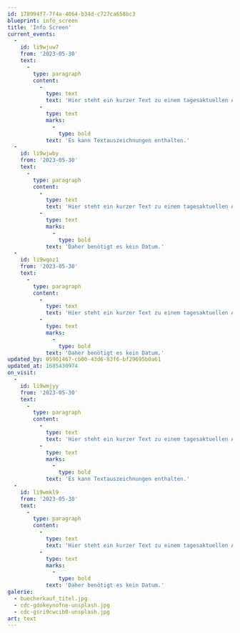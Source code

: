 ```yaml
---
id: 178994f7-7f4a-4064-b34d-c727ca658bc3
blueprint: info_screen
title: 'Info Screen'
current_events:
  -
    id: li9wjuw7
    from: '2023-05-30'
    text:
      -
        type: paragraph
        content:
          -
            type: text
            text: 'Hier steht ein kurzer Text zu einem tagesaktuellen Anlass. Daher benötigt es kein Datum. '
          -
            type: text
            marks:
              -
                type: bold
            text: 'Es kann Textauszeichnungen enthalten.'
  -
    id: li9wjwby
    from: '2023-05-30'
    text:
      -
        type: paragraph
        content:
          -
            type: text
            text: 'Hier steht ein kurzer Text zu einem tagesaktuellen Anlass. '
          -
            type: text
            marks:
              -
                type: bold
            text: 'Daher benötigt es kein Datum.'
  -
    id: li9wqoz1
    from: '2023-05-30'
    text:
      -
        type: paragraph
        content:
          -
            type: text
            text: 'Hier steht ein kurzer Text zu einem tagesaktuellen Anlass. '
          -
            type: text
            marks:
              -
                type: bold
            text: 'Daher benötigt es kein Datum.'
updated_by: 05901467-cb00-43d6-83f6-bf29695b0a61
updated_at: 1685430974
on_visit:
  -
    id: li9wmjyy
    from: '2023-05-30'
    text:
      -
        type: paragraph
        content:
          -
            type: text
            text: 'Hier steht ein kurzer Text zu einem tagesaktuellen Anlass. Daher benötigt es kein Datum. '
          -
            type: text
            marks:
              -
                type: bold
            text: 'Es kann Textauszeichnungen enthalten.'
  -
    id: li9wmkl9
    from: '2023-05-30'
    text:
      -
        type: paragraph
        content:
          -
            type: text
            text: 'Hier steht ein kurzer Text zu einem tagesaktuellen Anlass. '
          -
            type: text
            marks:
              -
                type: bold
            text: 'Daher benötigt es kein Datum.'
galerie:
  - buecherkauf_titel.jpg
  - cdc-gdokeynofne-unsplash.jpg
  - cdc-gsri9cwcib0-unsplash.jpg
art: text
---
```

